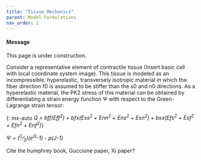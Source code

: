 ```yaml
---
title: "Tissue Mechanics"
parent: Model Formulations
nav_order: 2
---
```


<div class="notice--info">
  <h4>Message</h4>
  <p>This page is under  construction.</p>
</div>

Consider a representative element of contractile tissue (Insert basic cell with local coordinate system image).
This tissue is modeled as an incompressible, hyperelastic, transversely isotropic material in which the fiber direction f0 is assumed to be stiffer than the s0 and n0 directions. As a hyperelastic material, the PK2 stress  of this material can be obtained by differentiating a strain energy function &Psi; with respect to the Green-Lagrange strain tensor:  

{: mx-auto <i>Q = bff(Eff<sup>2</sup>) + bfx(Ess<sup>2</sup> + Enn<sup>2</sup> + Ens<sup>2</sup> + Esn<sup>2</sup>) + bxx(Efs<sup>2</sup> + Esf<sup>2</sup> + Efn<sup>2</sup> + Enf<sup>2</sup>)</i>} 


<i>&Psi; = (<sup>C</sup>&frasl;<sub>2</sub>)(e<sup>Q</sup>-1) - p(J-1)</i>  



Cite the humphrey book, Guccione paper, Xi paper?
